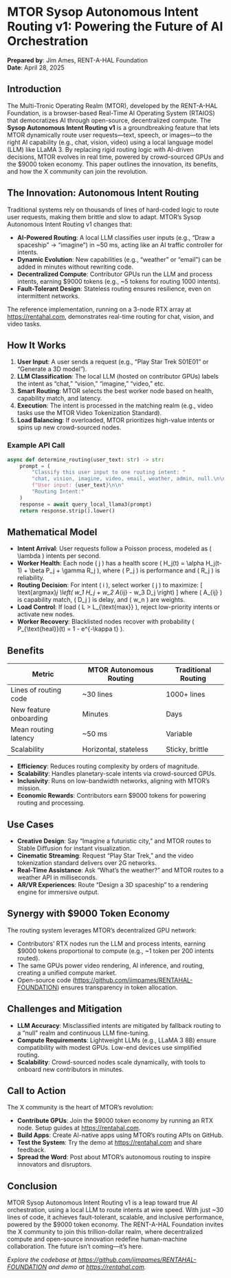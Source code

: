 # MTOR Sysop Autonomous Intent Routing v1: Powering the Future of AI Orchestration

**Prepared by**: Jim Ames, RENT-A-HAL Foundation  
**Date**: April 28, 2025  

## Introduction
The Multi-Tronic Operating Realm (MTOR), developed by the RENT-A-HAL Foundation, is a browser-based Real-Time AI Operating System (RTAIOS) that democratizes AI through open-source, decentralized compute. The **Sysop Autonomous Intent Routing v1** is a groundbreaking feature that lets MTOR dynamically route user requests—text, speech, or images—to the right AI capability (e.g., chat, vision, video) using a local language model (LLM) like LLaMA 3. By replacing rigid routing logic with AI-driven decisions, MTOR evolves in real time, powered by crowd-sourced GPUs and the $9000 token economy. This paper outlines the innovation, its benefits, and how the X community can join the revolution.

## The Innovation: Autonomous Intent Routing
Traditional systems rely on thousands of lines of hard-coded logic to route user requests, making them brittle and slow to adapt. MTOR’s Sysop Autonomous Intent Routing v1 changes that:

- **AI-Powered Routing**: A local LLM classifies user inputs (e.g., “Draw a spaceship” → “imagine”) in ~50 ms, acting like an AI traffic controller for intents.
- **Dynamic Evolution**: New capabilities (e.g., “weather” or “email”) can be added in minutes without rewriting code.
- **Decentralized Compute**: Contributor GPUs run the LLM and process intents, earning $9000 tokens (e.g., ~5 tokens for routing 1000 intents).
- **Fault-Tolerant Design**: Stateless routing ensures resilience, even on intermittent networks.

The reference implementation, running on a 3-node RTX array at https://rentahal.com, demonstrates real-time routing for chat, vision, and video tasks.

## How It Works
1. **User Input**: A user sends a request (e.g., “Play Star Trek S01E01” or “Generate a 3D model”).
2. **LLM Classification**: The local LLM (hosted on contributor GPUs) labels the intent as “chat,” “vision,” “imagine,” “video,” etc.
3. **Smart Routing**: MTOR selects the best worker node based on health, capability match, and latency.
4. **Execution**: The intent is processed in the matching realm (e.g., video tasks use the MTOR Video Tokenization Standard).
5. **Load Balancing**: If overloaded, MTOR prioritizes high-value intents or spins up new crowd-sourced nodes.

### Example API Call
```python
async def determine_routing(user_text: str) -> str:
    prompt = (
        "Classify this user input to one routing intent: "
        "chat, vision, imagine, video, email, weather, admin, null.\n\n"
        f"User input: {user_text}\n\n"
        "Routing Intent:"
    )
    response = await query_local_llama3(prompt)
    return response.strip().lower()
```

## Mathematical Model
- **Intent Arrival**: User requests follow a Poisson process, modeled as \( \lambda \) intents per second.
- **Worker Health**: Each node \( j \) has a health score \( H_j(t) = \alpha H_j(t-1) + \beta P_j + \gamma R_j \), where \( P_j \) is performance and \( R_j \) is reliability.
- **Routing Decision**: For intent \( i \), select worker \( j \) to maximize:
  \[ \text{argmax}_j \left( w_1 H_j + w_2 A_{ij} - w_3 D_j \right) \]
  where \( A_{ij} \) is capability match, \( D_j \) is delay, and \( w_n \) are weights.
- **Load Control**: If load \( L > L_{\text{max}} \), reject low-priority intents or activate new nodes.
- **Worker Recovery**: Blacklisted nodes recover with probability \( P_{\text{heal}}(t) = 1 - e^{-\kappa t} \).

## Benefits
| **Metric**                  | **MTOR Autonomous Routing** | **Traditional Routing** |
|-----------------------------|-----------------------------|-------------------------|
| Lines of routing code       | ~30 lines                  | 1000+ lines            |
| New feature onboarding      | Minutes                    | Days                   |
| Mean routing latency        | ~50 ms                     | Variable               |
| Scalability                 | Horizontal, stateless       | Sticky, brittle        |

- **Efficiency**: Reduces routing complexity by orders of magnitude.
- **Scalability**: Handles planetary-scale intents via crowd-sourced GPUs.
- **Inclusivity**: Runs on low-bandwidth networks, aligning with MTOR’s mission.
- **Economic Rewards**: Contributors earn $9000 tokens for powering routing and processing.

## Use Cases
- **Creative Design**: Say “Imagine a futuristic city,” and MTOR routes to Stable Diffusion for instant visualization.
- **Cinematic Streaming**: Request “Play Star Trek,” and the video tokenization standard delivers over 2G networks.
- **Real-Time Assistance**: Ask “What’s the weather?” and MTOR routes to a weather API in milliseconds.
- **AR/VR Experiences**: Route “Design a 3D spaceship” to a rendering engine for immersive output.

## Synergy with $9000 Token Economy
The routing system leverages MTOR’s decentralized GPU network:
- Contributors’ RTX nodes run the LLM and process intents, earning $9000 tokens proportional to compute (e.g., ~1 token per 200 intents routed).
- The same GPUs power video rendering, AI inference, and routing, creating a unified compute market.
- Open-source code (https://github.com/jimpames/RENTAHAL-FOUNDATION) ensures transparency in token allocation.

## Challenges and Mitigation
- **LLM Accuracy**: Misclassified intents are mitigated by fallback routing to a “null” realm and continuous LLM fine-tuning.
- **Compute Requirements**: Lightweight LLMs (e.g., LLaMA 3 8B) ensure compatibility with modest GPUs. Low-end devices use simplified routing.
- **Scalability**: Crowd-sourced nodes scale dynamically, with tools to onboard new contributors in minutes.

## Call to Action
The X community is the heart of MTOR’s revolution:
- **Contribute GPUs**: Join the $9000 token economy by running an RTX node. Setup guides at https://rentahal.com.
- **Build Apps**: Create AI-native apps using MTOR’s routing APIs on GitHub.
- **Test the System**: Try the demo at https://rentahal.com and share feedback.
- **Spread the Word**: Post about MTOR’s autonomous routing to inspire innovators and disruptors.

## Conclusion
MTOR Sysop Autonomous Intent Routing v1 is a leap toward true AI orchestration, using a local LLM to route intents at wire speed. With just ~30 lines of code, it achieves fault-tolerant, scalable, and inclusive performance, powered by the $9000 token economy. The RENT-A-HAL Foundation invites the X community to join this trillion-dollar realm, where decentralized compute and open-source innovation redefine human-machine collaboration. The future isn’t coming—it’s here.

*Explore the codebase at https://github.com/jimpames/RENTAHAL-FOUNDATION and demo at https://rentahal.com.*

